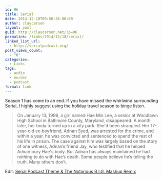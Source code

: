 ```yaml
---
id: 96
title: Serial
date: 2014-12-18T09:50:26-06:00
author: claycarson
layout: post
guid: http://claycarson.net/?p=96
permalink: /links/2014/12/18/serial/
linked_list_url:
  - http://serialpodcast.org/
post_views_count:
  - "0"
categories:
  - Links
tags:
  - audio
  - murder
  - podcast
format: link
---
```

Season 1 has come to an end. If you have missed the whirlwind surrounding Serial, I highly suggest using the holiday travel season to binge listen.

<blockquote>
  On January 13, 1999, a girl named Hae Min Lee, a senior at Woodlawn High School in Baltimore County, Maryland, disappeared. A month later, her body turned up in a city park. She'd been strangled. Her 17-year-old ex-boyfriend, Adnan Syed, was arrested for the crime, and within a year, he was convicted and sentenced to spend the rest of his life in prison. The case against him was largely based on the story of one witness, Adnan’s friend Jay, who testified that he helped Adnan bury Hae's body. But Adnan has always maintained he had nothing to do with Hae’s death. Some people believe he’s telling the truth. Many others don’t.
</blockquote>

Edit: <a href="https://www.youtube.com/watch?v=nYZXIFpNgLo&amp;feature=youtu.be">Serial Podcast Theme &amp; The Notorious B.I.G. Mashup Remix</a>